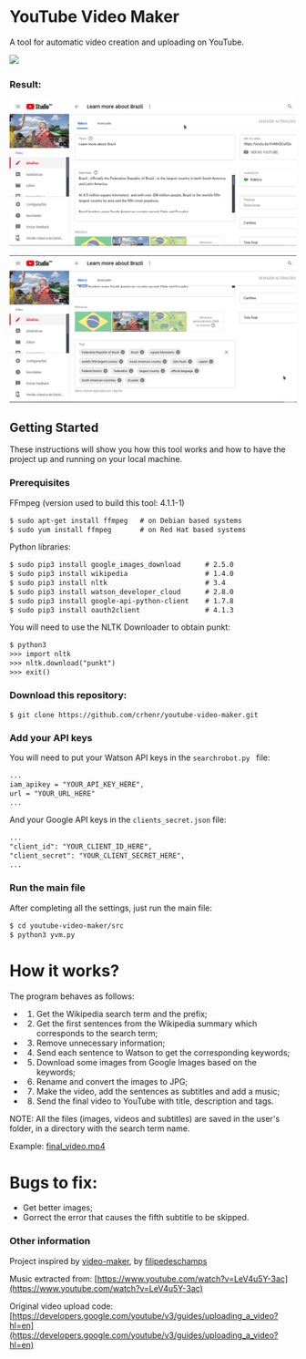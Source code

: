 # YouTube Video Maker

A tool for automatic video creation and uploading on YouTube.

![](examples/execution.gif)

### Result:

![](examples/youtube_video.png)

![](examples/youtube_video_tags.png)

## Getting Started

These instructions will show you how this tool works and how to have the project up and running on your local machine.

### Prerequisites

FFmpeg (version used to build this tool: 4.1.1-1)

```
$ sudo apt-get install ffmpeg   # on Debian based systems
$ sudo yum install ffmpeg       # on Red Hat based systems
```

Python libraries:

```
$ sudo pip3 install google_images_download      # 2.5.0
$ sudo pip3 install wikipedia                   # 1.4.0
$ sudo pip3 install nltk                        # 3.4
$ sudo pip3 install watson_developer_cloud      # 2.8.0
$ sudo pip3 install google-api-python-client    # 1.7.8
$ sudo pip3 install oauth2client                # 4.1.3
```

You will need to use the NLTK Downloader to obtain punkt:

```
$ python3
>>> import nltk
>>> nltk.download("punkt")
>>> exit()
```

### Download this repository:

```
$ git clone https://github.com/crhenr/youtube-video-maker.git
```

### Add your API keys

You will need to put your Watson API keys in the ``` searchrobot.py  ``` file:
```
...
iam_apikey = "YOUR_API_KEY_HERE",
url = "YOUR_URL_HERE"
...
```

And your Google API keys in the ``` clients_secret.json ``` file:
```
...
"client_id": "YOUR_CLIENT_ID_HERE",
"client_secret": "YOUR_CLIENT_SECRET_HERE",
...
```

### Run the main file

After completing all the settings, just run the main file:
```
$ cd youtube-video-maker/src
$ python3 yvm.py
```

# How it works?

The program behaves as follows:
 * 1. Get the Wikipedia search term and the prefix;
 * 2. Get the first sentences from the Wikipedia summary which corresponds to the search term;
 * 3. Remove unnecessary information;
 * 4. Send each sentence to Watson to get the corresponding keywords;
 * 5. Download some images from Google Images based on the keywords;
 * 6. Rename and convert the images to JPG;
 * 7. Make the video, add the sentences as subtitles and add a music;
 * 8. Send the final video to YouTube with title, description and tags.

NOTE: All the files (images, videos and subtitles) are saved in the user's folder, in a directory with the search term name.

Example: [final_video.mp4](examples/final_video.mp4)

# Bugs to fix:
 * Get better images;
 * Gorrect the error that causes the fifth subtitle to be skipped.

### Other information

Project inspired by [video-maker](https://github.com/filipedeschamps/video-maker), by [filipedeschamps](https://github.com/filipedeschamps)

Music extracted from: [https://www.youtube.com/watch?v=LeV4u5Y-3ac](https://www.youtube.com/watch?v=LeV4u5Y-3ac)

Original video upload code: [https://developers.google.com/youtube/v3/guides/uploading_a_video?hl=en](https://developers.google.com/youtube/v3/guides/uploading_a_video?hl=en)
